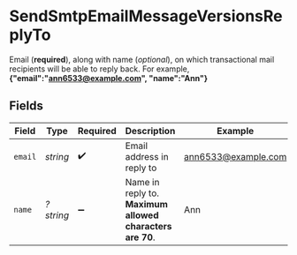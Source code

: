 # SendSmtpEmailMessageVersionsReplyTo

Email (**required**), along with name (_optional_), on which transactional mail recipients will be able to reply back. For example,
**{"email":"ann6533@example.com", "name":"Ann"}**



## Fields

| Field                                                     | Type                                                      | Required                                                  | Description                                               | Example                                                   |
| --------------------------------------------------------- | --------------------------------------------------------- | --------------------------------------------------------- | --------------------------------------------------------- | --------------------------------------------------------- |
| `email`                                                   | *string*                                                  | :heavy_check_mark:                                        | Email address in reply to                                 | ann6533@example.com                                       |
| `name`                                                    | *?string*                                                 | :heavy_minus_sign:                                        | Name in reply to. **Maximum allowed characters are 70**.<br/> | Ann                                                       |